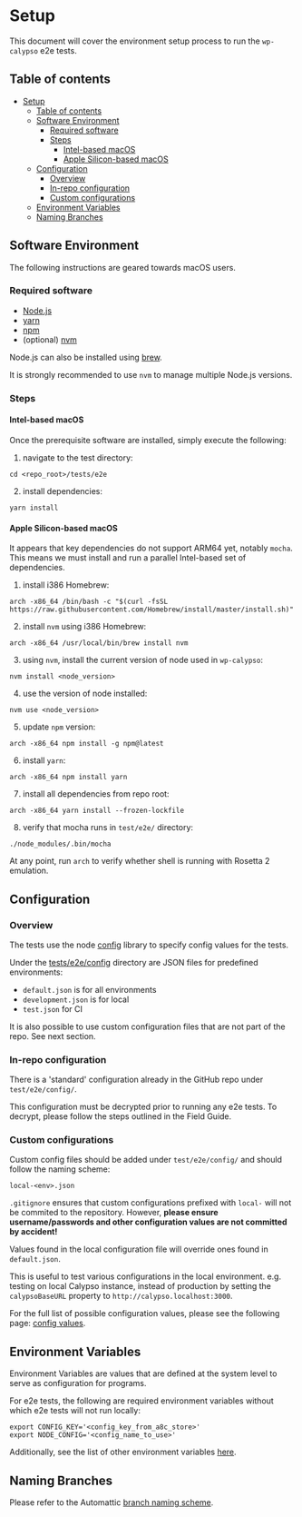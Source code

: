 # Setup

This document will cover the environment setup process to run the `wp-calypso` e2e tests.

## Table of contents

<!-- TOC -->

- [Setup](#setup)
  - [Table of contents](#table-of-contents)
  - [Software Environment](#software-environment)
    - [Required software](#required-software)
    - [Steps](#steps)
      - [Intel-based macOS](#intel-based-macos)
      - [Apple Silicon-based macOS](#apple-silicon-based-macos)
  - [Configuration](#configuration)
    - [Overview](#overview)
    - [In-repo configuration](#in-repo-configuration)
    - [Custom configurations](#custom-configurations)
  - [Environment Variables](#environment-variables)
  - [Naming Branches](#naming-branches)

<!-- /TOC -->

## Software Environment

The following instructions are geared towards macOS users.

### Required software

- [Node.js](https://nodejs.org/en/download/package-manager/#macos)
- [yarn](https://classic.yarnpkg.com/en/docs/install/#mac-stable)
- [npm](https://www.npmjs.com/get-npm)
- (optional) [nvm](https://github.com/nvm-sh/nvm#installing-and-updating)

Node.js can also be installed using [brew](https://nodejs.dev/learn/how-to-install-nodejs).

It is strongly recommended to use `nvm` to manage multiple Node.js versions.

### Steps

#### Intel-based macOS

Once the prerequisite software are installed, simply execute the following:

1. navigate to the test directory:

```
cd <repo_root>/tests/e2e
```

2. install dependencies:

```
yarn install
```

#### Apple Silicon-based macOS

It appears that key dependencies do not support ARM64 yet, notably `mocha`.
This means we must install and run a parallel Intel-based set of dependencies.

1. install i386 Homebrew:

```
arch -x86_64 /bin/bash -c "$(curl -fsSL https://raw.githubusercontent.com/Homebrew/install/master/install.sh)"
```

2. install `nvm` using i386 Homebrew:

```
arch -x86_64 /usr/local/bin/brew install nvm
```

3. using `nvm`, install the current version of node used in `wp-calypso`:

```
nvm install <node_version>
```

4. use the version of node installed:

```
nvm use <node_version>
```

5. update `npm` version:

```
arch -x86_64 npm install -g npm@latest
```

6. install `yarn`:

```
arch -x86_64 npm install yarn
```

7. install all dependencies from repo root:

```
arch -x86_64 yarn install --frozen-lockfile
```

8. verify that mocha runs in `test/e2e/` directory:

```
./node_modules/.bin/mocha
```

At any point, run `arch` to verify whether shell is running with Rosetta 2 emulation.

## Configuration

### Overview

The tests use the node [config](https://www.npmjs.com/package/config) library to specify config values for the tests.

Under the [tests/e2e/config](test/e2e/config) directory are JSON files for predefined environments:

- `default.json` is for all environments
- `development.json` is for local
- `test.json` for CI

It is also possible to use custom configuration files that are not part of the repo. See next section.

### In-repo configuration

There is a 'standard' configuration already in the GitHub repo under `test/e2e/config/`.

This configuration must be decrypted prior to running any e2e tests. To decrypt, please follow the steps outlined in the Field Guide.

### Custom configurations

Custom config files should be added under `test/e2e/config/` and should follow the naming scheme:

```
local-<env>.json
```

`.gitignore` ensures that custom configurations prefixed with `local-` will not be commited to the repository. However, **please ensure username/passwords and other configuration values are not committed by accident!**

Values found in the local configuration file will override ones found in `default.json`.

This is useful to test various configurations in the local environment.
e.g. testing on local Calypso instance, instead of production by setting the `calypsoBaseURL` property to `http://calypso.localhost:3000`.

For the full list of possible configuration values, please see the following page: [config values](docs/config_values.md).

## Environment Variables

Environment Variables are values that are defined at the system level to serve as configuration for programs.

For e2e tests, the following are required environment variables without which e2e tests will not run locally:

```
export CONFIG_KEY='<config_key_from_a8c_store>'
export NODE_CONFIG='<config_name_to_use>'
```

Additionally, see the list of other environment variables [here](environment_variables.md).

## Naming Branches

Please refer to the Automattic [branch naming scheme](https://github.com/Automattic/wp-calypso/blob/HEAD/docs/git-workflow.md#branch-naming-scheme).
